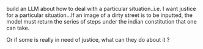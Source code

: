 build an LLM about how to deal with a particular situation..i.e. I want justice for a particular situation...If an image of a dirty street is to be inputted, the model must return the series of steps under the indian constitution that one can take.

Or if some is really in need of justice, what can they do about it ?